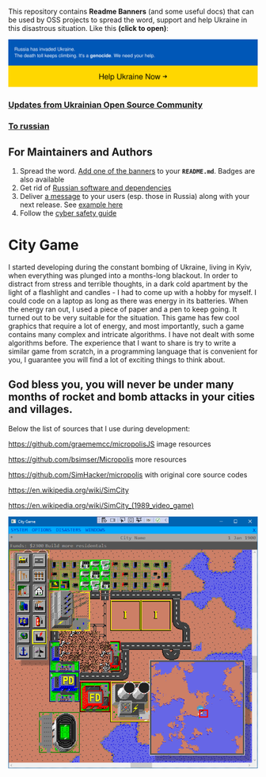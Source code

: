 This repository contains **Readme Banners** (and some useful docs) that can be used by OSS projects to spread the word, support and help Ukraine in this disastrous situation. Like this **(click to open)**:

[![Stand With Ukraine](https://raw.githubusercontent.com/vshymanskyy/StandWithUkraine/main/banner2-direct.svg)](https://vshymanskyy.github.io/StandWithUkraine/)

### [Updates from Ukrainian Open Source Community](/docs/CommunityUpdates.md)
### [To russian](/docs/ToRussianPeople.md)

## For Maintainers and Authors

1. Spread the word. [Add one of the banners](/docs/AddBanner.md) to your **`README.md`**. Badges are also available
2. Get rid of [Russian software and dependencies](/docs/Boycott.md)
3. Deliver [a message](https://github.com/vshymanskyy/StandWithUkraine/blob/main/docs/ToRussianPeople.md) to your users (esp. those in Russia) along with your next release. See [example here](https://github.com/vshymanskyy/StandWithUkraine/issues/4)
4. Follow the [cyber safety guide](/docs/CyberSafety.md)


# City Game

I started developing during the constant bombing of Ukraine, living in Kyiv, when everything was plunged into a months-long blackout. In order to distract from stress and terrible thoughts, in a dark cold apartment by the light of a flashlight and candles - I had to come up with a hobby for myself. I could code on a laptop as long as there was energy in its batteries. When the energy ran out, I used a piece of paper and a pen to keep going.
It turned out to be very suitable for the situation.
This game has few cool graphics that require a lot of energy, and most importantly, such a game contains many complex and intricate algorithms. I have not dealt with some algorithms before.
The experience that I want to share is try to write a similar game from scratch, in a programming language that is convenient for you, I guarantee you will find a lot of exciting things to think about.


## God bless you, you will never be under many months of rocket and bomb attacks in your cities and villages.


Below the list of sources that I use during development:

https://github.com/graememcc/micropolisJS image resources

https://github.com/bsimser/Micropolis more resources

https://github.com/SimHacker/micropolis with original core source codes

https://en.wikipedia.org/wiki/SimCity

https://en.wikipedia.org/wiki/SimCity_(1989_video_game)


![City Game](https://github.com/KirinDenis/CityGame/blob/main/Resources/screen1.png)